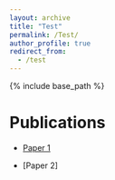 ```yaml
---
layout: archive
title: "Test"
permalink: /Test/
author_profile: true
redirect_from:
  - /test
---
```


{% include base_path %}

Publications
======

* [Paper 1](https://RyanWong5.github.io)

* [Paper 2]
